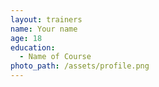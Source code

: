 ```yaml
---
layout: trainers
name: Your name
age: 18
education:
  - Name of Course
photo_path: /assets/profile.png
---
```

